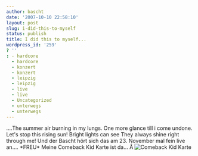 ```yaml
---
author: bascht
date: '2007-10-10 22:58:10'
layout: post
slug: i-did-this-to-myself
status: publish
title: I did this to myself...
wordpress_id: '259'
? ''
: - hardcore
  - hardcore
  - konzert
  - konzert
  - leipzig
  - leipzig
  - live
  - live
  - Uncategorized
  - unterwegs
  - unterwegs
---
```


....The summer air burning in my lungs. One more glance till i come
undone. Let's stop this rising sun! Bright lights can see They
always shine right through me! Und der Bascht hört sich das am 23.
November mal fein live an.... \*FREU\* Meine Comeback Kid Karte ist
da...
Â
![Comeback Kid Karte](http://www.bascht.com/uploads/2007/10/cbkkarte.jpg)



